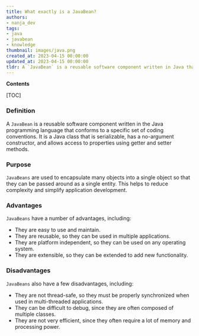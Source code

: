 ```yaml
---
title: What exactly is a JavaBean?
authors:
- nanja_dev
tags:
- java
- javabean
- knowledge
thumbnail: images/java.png
created_at: 2023-04-15 00:00:00
updated_at: 2023-04-15 00:00:00
tldr: A `JavaBean` is a reusable software component written in Java that conforms to a specific convention of coding and class structure.
---
```


**Contents**

[TOC]

### Definition
A `JavaBean` is a reusable software component written in the Java programming language that conforms to a specific set of coding conventions. It is a Java class that is serializable, has a no-argument constructor, and allows access to properties using getter and setter methods.

### Purpose
`JavaBeans` are used to encapsulate many objects into a single object so that they can be passed around as a single entity. This helps to reduce complexity and simplify application development.

### Advantages
`JavaBeans` have a number of advantages, including:
- They are easy to use and maintain. 
- They are reusable, so they can be used in multiple applications. 
- They are platform independent, so they can be used on any operating system. 
- They are extensible, so they can be extended to add new functionality.

### Disadvantages
`JavaBeans` also have a few disadvantages, including:
- They are not thread-safe, so they must be properly synchronized when used in multi-threaded applications. 
- They can be difficult to debug, since they are often composed of multiple classes.
- They are not very efficient, since they often require a lot of memory and processing power.
